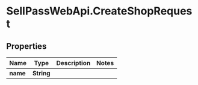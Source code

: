# SellPassWebApi.CreateShopRequest

## Properties

Name | Type | Description | Notes
------------ | ------------- | ------------- | -------------
**name** | **String** |  | 


